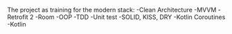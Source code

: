 The project as training for the modern stack:
-Clean Architecture
-MVVM
-Retrofit 2
-Room
-OOP
-TDD
-Unit test
-SOLID, KISS, DRY
-Kotlin Coroutines
-Kotlin
